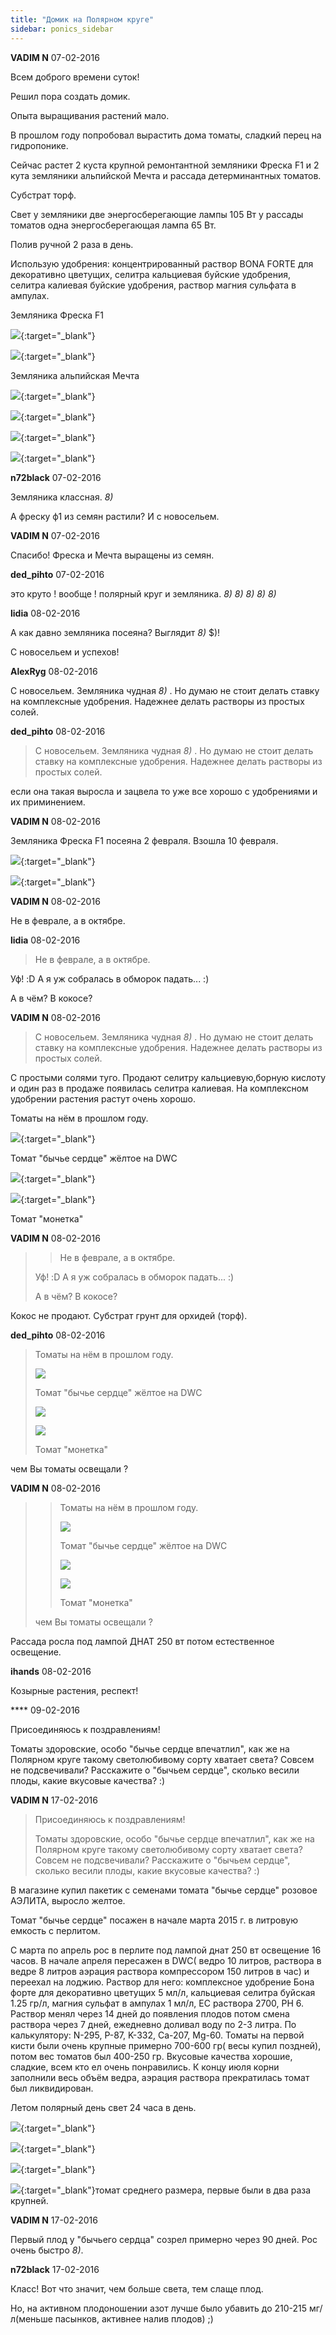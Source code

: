 ```yaml
---
title: "Домик на Полярном круге"
sidebar: ponics_sidebar
---
```


**VADIM N** 07-02-2016

Всем доброго времени суток!

Решил пора создать домик.

Опыта выращивания растений мало.

В прошлом году попробовал вырастить дома томаты, сладкий перец на гидропонике. 

Сейчас растет 2 куста крупной ремонтантной земляники Фреска F1 и 2 кута земляники альпийской Мечта и рассада детерминантных томатов.

Субстрат торф.

Свет у земляники две энергосберегающие лампы 105 Вт у рассады томатов одна энергосберегающая лампа 65 Вт.

Полив ручной 2 раза в день.

Использую удобрения: концентрированный раствор BONA FORTE для декоративно цветущих, селитра кальциевая буйские удобрения, селитра калиевая буйские удобрения, раствор магния сульфата в ампулах. 

Земляника Фреска F1 

[![](/imagehost2/thumbs/dsc02211.jpg)](https://t.me/ponics_ru_files/17116){:target="_blank"}

[![](/imagehost2/thumbs/dsc0225.jpg)](https://t.me/ponics_ru_files/17117){:target="_blank"}

Земляника альпийская Мечта

[![](/imagehost2/thumbs/dsc0159.jpg)](https://t.me/ponics_ru_files/17118){:target="_blank"}

[![](/imagehost2/thumbs/dsc0228.jpg)](https://t.me/ponics_ru_files/17119){:target="_blank"}

[![](/imagehost2/thumbs/dsc0184.jpg)](https://t.me/ponics_ru_files/17120){:target="_blank"}

[![](/imagehost2/thumbs/dsc0179.jpg)](https://t.me/ponics_ru_files/17121){:target="_blank"}


**n72black** 07-02-2016

Земляника классная. *8)*

А фреску ф1 из семян растили? И с новосельем.


**VADIM N** 07-02-2016

Спасибо! Фреска и Мечта выращены из семян. 


**ded_pihto** 07-02-2016

это круто ! вообще ! полярный круг и земляника. *8)* *8)* *8)* *8)* *8)*


**lidia** 08-02-2016

А как давно земляника посеяна? Выглядит *8)* $)!

С новосельем и успехов!


**AlexRyg** 08-02-2016

С новосельем. Земляника чудная *8)* . Но думаю не стоит делать ставку на комплексные удобрения. Надежнее делать растворы из простых солей.


**ded_pihto** 08-02-2016

> С новосельем. Земляника чудная *8)* . Но думаю не стоит делать ставку на комплексные удобрения. Надежнее делать растворы из простых солей.

если она такая выросла и зацвела то уже все хорошо с удобрениями и их приминением.


**VADIM N** 08-02-2016

Земляника Фреска F1 посеяна 2 февраля. Взошла 10 февраля.

[![](/imagehost2/thumbs/dsc0230.jpg)](https://t.me/ponics_ru_files/17122){:target="_blank"}

[![](/imagehost2/thumbs/dsc0232.jpg)](https://t.me/ponics_ru_files/17123){:target="_blank"}


**VADIM N** 08-02-2016

Не в феврале, а в октябре.


**lidia** 08-02-2016

> Не в феврале, а в октябре.

Уф! :D А я уж собралась в обморок падать... :)

А в чём? В кокосе?


**VADIM N** 08-02-2016

> С новосельем. Земляника чудная *8)* . Но думаю не стоит делать ставку на комплексные удобрения. Надежнее делать растворы из простых солей.

С простыми солями туго. Продают селитру кальциевую,борную кислоту и один раз в продаже появилась селитра калиевая. На комплексном удобрении растения растут очень хорошо.

Томаты на нём в прошлом году.

[![](/imagehost2/thumbs/dsc00561igi.jpg)](https://t.me/ponics_ru_files/17124){:target="_blank"}

Томат "бычье сердце" жёлтое на DWC

[![](/imagehost2/thumbs/dsc0073.jpg)](https://t.me/ponics_ru_files/17125){:target="_blank"}

[![](/imagehost2/thumbs/dsc0068.jpg)](https://t.me/ponics_ru_files/17126){:target="_blank"}

Томат "монетка"


**VADIM N** 08-02-2016

> > Не в феврале, а в октябре.
> 
> 
> 
> Уф! :D А я уж собралась в обморок падать... :)
> 
> А в чём? В кокосе?

Кокос не продают. Субстрат грунт для орхидей (торф).


**ded_pihto** 08-02-2016

> Томаты на нём в прошлом году.
> 
> ![](/imagehost2/thumbs/dsc00561igi.jpg)
> 
> Томат "бычье сердце" жёлтое на DWC
> 
> ![](/imagehost2/thumbs/dsc0073.jpg)
> 
> ![](/imagehost2/thumbs/dsc0068.jpg)
> 
> Томат "монетка"

чем Вы томаты освещали ?


**VADIM N** 08-02-2016

> > Томаты на нём в прошлом году.
> > 
> > ![](/imagehost2/thumbs/dsc00561igi.jpg)
> > 
> > Томат "бычье сердце" жёлтое на DWC
> > 
> > ![](/imagehost2/thumbs/dsc0073.jpg)
> > 
> > ![](/imagehost2/thumbs/dsc0068.jpg)
> > 
> > Томат "монетка"
> 
> 
> 
> чем Вы томаты освещали ?

Рассада росла под лампой ДНАТ 250 вт потом естественное освещение.


**ihands** 08-02-2016

Козырные растения, респект!


**** 09-02-2016

 Присоединяюсь к поздравлениям! 

Томаты здоровские, особо "бычье сердце впечатлил", как же на Полярном круге такому светолюбивому сорту хватает света? Совсем не подсвечивали? Расскажите о "бычьем сердце", сколько весили плоды, какие вкусовые качества? :)


**VADIM N** 17-02-2016

> Присоединяюсь к поздравлениям! 
> 
> Томаты здоровские, особо "бычье сердце впечатлил", как же на Полярном круге такому светолюбивому сорту хватает света? Совсем не подсвечивали? Расскажите о "бычьем сердце", сколько весили плоды, какие вкусовые качества? :)

В магазине купил пакетик с семенами томата "бычье сердце" розовое АЭЛИТА, выросло желтое. 

Томат "бычье сердце" посажен в начале марта 2015 г. в литровую емкость с перлитом. 

С марта по апрель рос в перлите под лампой днат 250 вт освещение 16 часов. В начале апреля пересажен в DWC( ведро 10 литров, раствора в ведре 8 литров аэрация раствора компрессором 150 литров в час) и переехал на лоджию. Раствор для него: комплексное удобрение Бона форте для декоративно цветущих 5 мл/л, кальциевая селитра буйская 1.25 гр/л, магния сульфат в ампулах 1 мл/л, EC раствора 2700, PH 6. Раствор менял через 14 дней до появления плодов потом смена раствора через 7 дней, ежедневно доливал воду по 2-3 литра. По калькулятору: N-295, P-87, K-332, Ca-207, Mg-60. Томаты на первой кисти были очень крупные примерно 700-600 гр( весы купил поздней), потом вес томатов был 400-250 гр. Вкусовые качества хорошие, сладкие, всем кто ел очень понравились. К концу июля корни заполнили весь объём ведра, аэрация раствора прекратилась томат был ликвидирован. 

Летом полярный день свет 24 часа в день. 

[![](/imagehost2/thumbs/dsc0080fuf.jpg)](https://t.me/ponics_ru_files/17127){:target="_blank"}

[![](/imagehost2/thumbs/dsc0085.jpg)](https://t.me/ponics_ru_files/17128){:target="_blank"} 

[![](/imagehost2/thumbs/dsc0089.jpg)](https://t.me/ponics_ru_files/17129){:target="_blank"}

[![](/imagehost2/thumbs/dsc00861.jpg)](https://t.me/ponics_ru_files/17130){:target="_blank"}томат среднего размера, первые были в два раза крупней.


**VADIM N** 17-02-2016

Первый плод у "бычьего сердца" созрел примерно через 90 дней. Рос очень быстро *8)*.


**n72black** 17-02-2016

Класс! Вот что значит, чем больше света, тем слаще плод.

Но, на активном плодоношении азот лучше было убавить до 210-215 мг/л(меньше пасынков, активнее налив плодов) ;)


